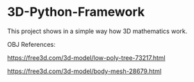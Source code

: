 # 3D-Python-Framework
This project shows in a simple way how 3D mathematics work.
  
OBJ References:
  
  https://free3d.com/3d-model/low-poly-tree-73217.html
  
  https://free3d.com/3d-model/body-mesh-28679.html
